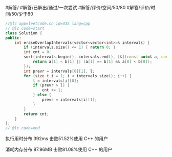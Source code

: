 #解答/ #解答/已解出/通过/一次尝试 #解答/评价/空间/50/80 #解答/评价/时间/50/少于80 

``` cpp
//@lc app=leetcode.cn id=435 lang=cpp
// @lc code=start
class Solution {
public:
    int eraseOverlapIntervals(vector<vector<int>>& intervals) {
	    if (intervals.size() <= 1) { return 0; }
	    int cnt = 0;
	    sort(intervals.begin(), intervals.end(), [&](const auto& a, const auto& b){
		    return a[1] < b[1] || (a[1] == b[1] && a[0] < b[0]);
	    });
	    int prevr = intervals[0][1], l;
	    for (size_t i = 1; i < intervals.size(); i++) {
		    l = intervals[i][0];
		    if (prevr > l) {
			    cnt += 1;
			} else {
			    prevr = intervals[i][1];
		    }
	    }
		return cnt;
    }
};
// @lc code=end
```

执行用时分布
392ms
击败51.52%使用 C++ 的用户

消耗内存分布
87.96MB
击败81.08%使用 C++ 的用户